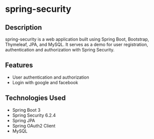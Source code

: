 <h1>spring-security</h1>
<h2>Description</h2>
<p>spring-security is a web application built using Spring Boot, Bootstrap, Thymeleaf, JPA, and MySQL. It serves as a demo for user registration, authentication and authorization with Spring Security.</p>
<h2>Features</h2>
<ul>
  <li>User authentication and authorization</li>
  <li>Login with google and facebook</li>
</ul>
<h2>Technologies Used</h2>
<ul>
  <li>Spring Boot 3</li>
  <li>Spring Security 6.2.4</li>
  <li>Spring JPA</li>
  <li>Spring OAuth2 Client</li>
  <li>MySQL</li>
</ul>
